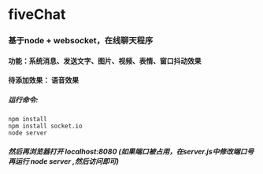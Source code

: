 # fiveChat
### 基于node + websocket，在线聊天程序
#### 功能：系统消息、发送文字、图片、视频、表情、窗口抖动效果
#### 待添加效果： 语音效果

##### 运行命令:
```javascipt
npm install
npm install socket.io
node server
```
##### 然后再浏览器打开 localhost:8080 (如果端口被占用，在server.js中修改端口号再运行 node server ,然后访问即可)
